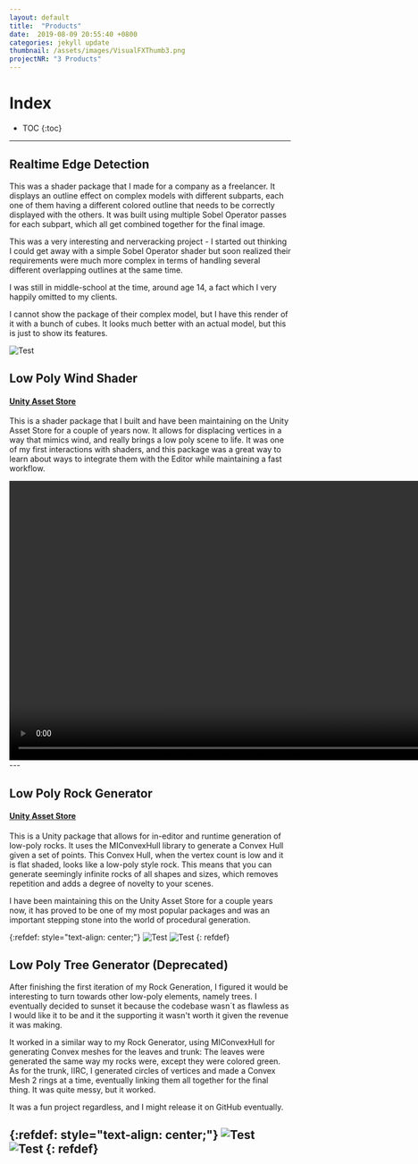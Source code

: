 ```yaml
---
layout: default
title:  "Products"
date:  2019-08-09 20:55:40 +0800
categories: jekyll update
thumbnail: /assets/images/VisualFXThumb3.png
projectNR: "3 Products"
---
```

<script async defer src="https://buttons.github.io/buttons.js"></script>

# Index
* TOC
{:toc}

---

## Realtime Edge Detection
This was a shader package that I made for a company as a freelancer. It displays an outline effect on complex models with different subparts, each one of them having a different colored outline that needs to be correctly displayed with the others. It was built using multiple Sobel Operator passes for each subpart, which all get combined together for the final image.

This was a very interesting and nerveracking project - I started out thinking I could get away with a simple Sobel Operator shader but soon realized their requirements were much more complex in terms of handling several different overlapping outlines at the same time. 

I was still in middle-school at the time, around age 14, a fact which I very happily omitted to my clients.


I cannot show the package of their complex model, but I have this render of it with a bunch of cubes. It looks much better with an actual model, but this is just to show its features.


![Test](/assets/images/VisualFXThumb3.png "ageag")

## Low Poly Wind Shader
#### [Unity Asset Store](https://assetstore.unity.com/packages/vfx/shaders/low-poly-wind-shader-97675)

This is a shader package that I built and have been maintaining on the Unity Asset Store for a couple of years now. It allows for displacing vertices in a way that mimics wind, and really brings a low poly scene to life. It was one of my first interactions with shaders, and this package was a great way to learn about ways to integrate them with the Editor while maintaining a fast workflow.

<video width="1000" muted autoplay controls>
    <source src="/assets/videos/WindFade.webm" type="video/webm">
</video>
---


## Low Poly Rock Generator
#### [Unity Asset Store](https://assetstore.unity.com/packages/tools/modeling/low-poly-rock-generator-75041)

This is a Unity package that allows for in-editor and runtime generation of low-poly rocks. It uses the MIConvexHull library to generate a Convex Hull given a set of points. This Convex Hull, when the vertex count is low and it is flat shaded, looks like a low-poly style rock. 
This means that you can generate seemingly infinite rocks of all shapes and sizes, which removes repetition and adds a degree of novelty to your scenes.

I have been maintaining this on the Unity Asset Store for a couple years now, it has proved to be one of my most popular packages and was an important stepping stone into the world of procedural generation.

{:refdef: style="text-align: center;"}
![Test](/assets/images/RockHeader.png "ageag")
![Test](/assets/images/Rock3.gif "ageag")
{: refdef}

## Low Poly Tree Generator **(Deprecated)**

After finishing the first iteration of my Rock Generation, I figured it would be interesting to turn towards other low-poly elements, namely trees.
I eventually decided to sunset it because the codebase wasn´t as flawless as I would like it to be and it the supporting it wasn't worth it given the revenue it was making. 

It worked in a similar way to my Rock Generator, using MIConvexHull for generating Convex meshes for the leaves and trunk:
The leaves were generated the same way my rocks were, except they were colored green. As for the trunk, IIRC, I generated circles of vertices and made a Convex Mesh 2 rings at a time, eventually linking them all together for the final thing. It was quite messy, but it worked.

It was a fun project regardless, and I might release it on GitHub eventually.

{:refdef: style="text-align: center;"}
![Test](/assets/images/Tree2.png "ageag")
![Test](/assets/images/Tree1.gif "ageag")
{: refdef}
---

